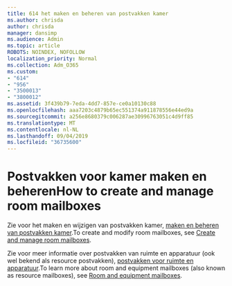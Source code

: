 ```yaml
---
title: 614 het maken en beheren van postvakken kamer
ms.author: chrisda
author: chrisda
manager: dansimp
ms.audience: Admin
ms.topic: article
ROBOTS: NOINDEX, NOFOLLOW
localization_priority: Normal
ms.collection: Adm_O365
ms.custom:
- "614"
- "956"
- "3500013"
- "3800012"
ms.assetid: 3f439b79-7eda-4dd7-857e-ce0a10130c88
ms.openlocfilehash: aaa7203c4879b65ec551374a911878556e44ed9a
ms.sourcegitcommit: a256e8680379c006287ae30996763051c4d9ff85
ms.translationtype: MT
ms.contentlocale: nl-NL
ms.lasthandoff: 09/04/2019
ms.locfileid: "36735600"
---
```

# <a name="how-to-create-and-manage-room-mailboxes"></a><span data-ttu-id="a2cbd-102">Postvakken voor kamer maken en beheren</span><span class="sxs-lookup"><span data-stu-id="a2cbd-102">How to create and manage room mailboxes</span></span>

<span data-ttu-id="a2cbd-103">Zie voor het maken en wijzigen van postvakken kamer, [maken en beheren van postvakken kamer](https://technet.microsoft.com/library/jj215781.aspx).</span><span class="sxs-lookup"><span data-stu-id="a2cbd-103">To create and modify room mailboxes, see [Create and manage room mailboxes](https://technet.microsoft.com/library/jj215781.aspx).</span></span>

<span data-ttu-id="a2cbd-104">Zie voor meer informatie over postvakken van ruimte en apparatuur (ook wel bekend als resource postvakken), [postvakken voor ruimte en apparatuur](https://docs.microsoft.com/office365/admin/manage/room-and-equipment-mailboxes).</span><span class="sxs-lookup"><span data-stu-id="a2cbd-104">To learn more about room and equipment mailboxes (also known as resource mailboxes), see [Room and equipment mailboxes](https://docs.microsoft.com/office365/admin/manage/room-and-equipment-mailboxes).</span></span>
